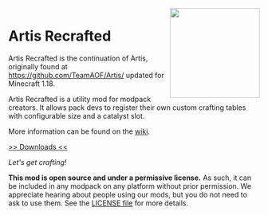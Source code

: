 <img src="icon.png" align="right" width="180px"/>

# Artis Recrafted
Artis Recrafted is the continuation of Artis, originally found at https://github.com/TeamAOF/Artis/ updated for Minecraft 1.18.

Artis Recrafted is a utility mod for modpack creators. It allows pack devs to register their own custom crafting tables with configurable size and a catalyst slot.

More information can be found on the [wiki](https://github.com/DaFuqs/Artis/wiki).

[>> Downloads <<](https://github.com/DaFuqs/Artis/releases)

*Let's get crafting!*

**This mod is open source and under a permissive license.** As such, it can be included in any modpack on any platform without prior permission. We appreciate hearing about people using our mods, but you do not need to ask to use them. See the [LICENSE file](LICENSE) for more details.


